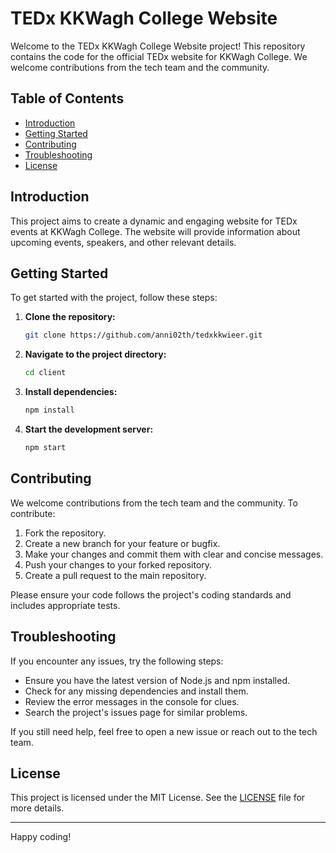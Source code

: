 # TEDx KKWagh College Website

Welcome to the TEDx KKWagh College Website project! This repository contains the code for the official TEDx website for KKWagh College. We welcome contributions from the tech team and the community.

## Table of Contents
- [Introduction](#introduction)
- [Getting Started](#getting-started)
- [Contributing](#contributing)
- [Troubleshooting](#troubleshooting)
- [License](#license)

## Introduction
This project aims to create a dynamic and engaging website for TEDx events at KKWagh College. The website will provide information about upcoming events, speakers, and other relevant details.

## Getting Started
To get started with the project, follow these steps:

1. **Clone the repository:**
    ```bash
    git clone https://github.com/anni02th/tedxkkwieer.git
    ```
2. **Navigate to the project directory:**
    ```bash
    cd client
    ```
3. **Install dependencies:**
    ```bash
    npm install
    ```
4. **Start the development server:**
    ```bash
    npm start
    ```

## Contributing
We welcome contributions from the tech team and the community. To contribute:

1. Fork the repository.
2. Create a new branch for your feature or bugfix.
3. Make your changes and commit them with clear and concise messages.
4. Push your changes to your forked repository.
5. Create a pull request to the main repository.

Please ensure your code follows the project's coding standards and includes appropriate tests.

## Troubleshooting
If you encounter any issues, try the following steps:

- Ensure you have the latest version of Node.js and npm installed.
- Check for any missing dependencies and install them.
- Review the error messages in the console for clues.
- Search the project's issues page for similar problems.

If you still need help, feel free to open a new issue or reach out to the tech team.

## License
This project is licensed under the MIT License. See the [LICENSE](LICENSE) file for more details.

---

Happy coding!